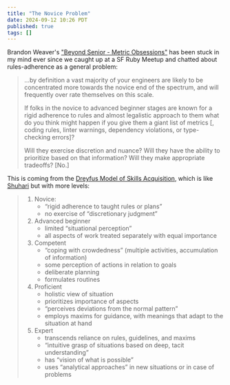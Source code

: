 ```yaml
---
title: "The Novice Problem"
date: 2024-09-12 10:26 PDT
published: true
tags: []
---
```


Brandon Weaver's ["Beyond Senior - Metric Obsessions"](https://dev.to/baweaver/beyond-senior-metric-obsessions-1j7p) has been stuck in my mind ever since we caught up at a SF Ruby Meetup and chatted about rules-adherence as a general problem:


<blockquote markdown="1">

...by definition a vast majority of your engineers are likely to be concentrated more towards the novice end of the spectrum, and will frequently over rate themselves on this scale.

If folks in the novice to advanced beginner stages are known for a rigid adherence to rules and almost legalistic approach to them what do you think might happen if you give them a giant list of metrics [, coding rules, linter warnings, dependency violations, or type-checking errors]?

Will they exercise discretion and nuance? Will they have the ability to prioritize based on that information? Will they make appropriate tradeoffs? [No.]

</blockquote>

This is coming from the [Dreyfus Model of Skills Acquisition](https://www.kaizenko.com/the-dreyfus-model-of-skills-acquisition/), which is like [Shuhari](https://island94.org/2018/03/japanese-processes) but with more levels:

<blockquote markdown="1">

1. Novice: 
    - “rigid adherence to taught rules or plans”
    - no exercise of “discretionary judgment”
2. Advanced beginner
    - limited “situational perception”
    - all aspects of work treated separately with equal importance
3. Competent
    - “coping with crowdedness” (multiple activities, accumulation of information)
    - some perception of actions in relation to goals
    - deliberate planning
    - formulates routines
4. Proficient
    - holistic view of situation
    - prioritizes importance of aspects
    - “perceives deviations from the normal pattern”
    - employs maxims for guidance, with meanings that adapt to the situation at hand
5. Expert
    - transcends reliance on rules, guidelines, and maxims
    - “intuitive grasp of situations based on deep, tacit understanding”
    - has “vision of what is possible”
    - uses “analytical approaches” in new situations or in case of problems

</blockquote>


